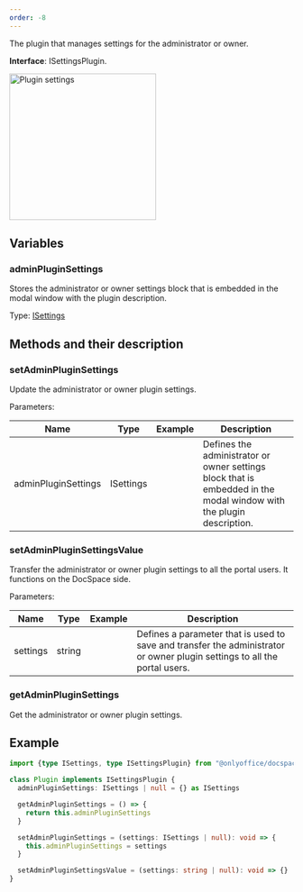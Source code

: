 ```yaml
---
order: -8
---
```


The plugin that manages settings for the administrator or owner.

**Interface**: ISettingsPlugin.

<img alt="Plugin settings" src="/assets/images/docspace/settings-block.png" width="260px">

## Variables

### adminPluginSettings

Stores the administrator or owner settings block that is embedded in the modal window with the plugin description.

Type: [ISettings](https://github.com/ONLYOFFICE/docspace-plugin-sdk/blob/master/src/interfaces/settings/ISettings.ts)

## Methods and their description

### setAdminPluginSettings

Update the administrator or owner plugin settings.

Parameters:

| Name                | Type      | Example | Description                                                                                                         |
| ------------------- | --------- | ------- | ------------------------------------------------------------------------------------------------------------------- |
| adminPluginSettings | ISettings |         | Defines the administrator or owner settings block that is embedded in the modal window with the plugin description. |

### setAdminPluginSettingsValue

Transfer the administrator or owner plugin settings to all the portal users. It functions on the DocSpace side.

Parameters:

| Name     | Type   | Example | Description                                                                                                               |
| -------- | ------ | ------- | ------------------------------------------------------------------------------------------------------------------------- |
| settings | string |         | Defines a parameter that is used to save and transfer the administrator or owner plugin settings to all the portal users. |

### getAdminPluginSettings

Get the administrator or owner plugin settings.

## Example

``` ts
import {type ISettings, type ISettingsPlugin} from "@onlyoffice/docspace-plugin-sdk"

class Plugin implements ISettingsPlugin {
  adminPluginSettings: ISettings | null = {} as ISettings

  getAdminPluginSettings = () => {
    return this.adminPluginSettings
  }

  setAdminPluginSettings = (settings: ISettings | null): void => {
    this.adminPluginSettings = settings
  }

  setAdminPluginSettingsValue = (settings: string | null): void => {}
}
```
